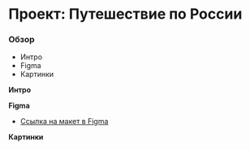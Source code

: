 # Проект: Путешествие по России

### Обзор
* Интро
* Figma
* Картинки

**Интро**


**Figma**

* [Ссылка на макет в Figma](https://www.figma.com/file/5S2WSbEFL6awjVWJ0NWL8Q/Sprint-3_-Russia-_-desktop-mobile?node-id=28503%3A0)

**Картинки**

